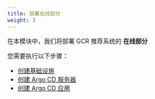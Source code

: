 ```yaml
---
title: 部署在线部分
weight: 3
---
```


在本模块中，我们将部署 GCR 推荐系统的 **在线部分** 

您需要执行以下步骤：

- [创建基础设施](./create-infra/readme)
- [创建 Argo CD 服务器](./argocd-server/readme)
- [创建 Argo CD 应用](./create-argocd-app/readme)









